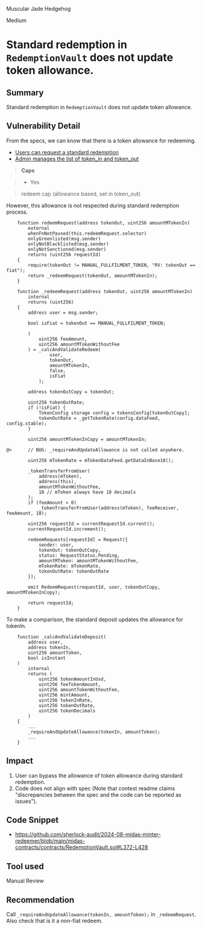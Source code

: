 Muscular Jade Hedgehog

Medium

# Standard redemption in `RedemptionVault` does not update token allowance.


## Summary

Standard redemption in `RedemptionVault` does not update token allowance.

## Vulnerability Detail

From the specs, we can know that there is a token allowance for redeeming.

- [Users can request a standard redemption](https://ludicrous-rate-748.notion.site/8060186191934380800b669406f4d83c?v=35634cda6b084e2191b83f295433efdf&p=b4fc4f41370a40629c2b2b8d767eb7e3&pm=s)
- [Admin manages the list of token_in and token_out](https://ludicrous-rate-748.notion.site/8060186191934380800b669406f4d83c?v=35634cda6b084e2191b83f295433efdf&p=477e48c7688b443aa496a669134725f0&pm=s)

> **Caps**

> - Yes

> redeem cap (allowance based, set in token_out)

However, this allowance is not respected during standard redemption process.

```solidity
    function redeemRequest(address tokenOut, uint256 amountMTokenIn)
        external
        whenFnNotPaused(this.redeemRequest.selector)
        onlyGreenlisted(msg.sender)
        onlyNotBlacklisted(msg.sender)
        onlyNotSanctioned(msg.sender)
        returns (uint256 requestId)
    {
        require(tokenOut != MANUAL_FULLFILMENT_TOKEN, "RV: tokenOut == fiat");
        return _redeemRequest(tokenOut, amountMTokenIn);
    }

    function _redeemRequest(address tokenOut, uint256 amountMTokenIn)
        internal
        returns (uint256)
    {
        address user = msg.sender;

        bool isFiat = tokenOut == MANUAL_FULLFILMENT_TOKEN;

        (
            uint256 feeAmount,
            uint256 amountMTokenWithoutFee
        ) = _calcAndValidateRedeem(
                user,
                tokenOut,
                amountMTokenIn,
                false,
                isFiat
            );

        address tokenOutCopy = tokenOut;

        uint256 tokenOutRate;
        if (!isFiat) {
            TokenConfig storage config = tokensConfig[tokenOutCopy];
            tokenOutRate = _getTokenRate(config.dataFeed, config.stable);
        }

        uint256 amountMTokenInCopy = amountMTokenIn;

@>      // BUG: _requireAndUpdateAllowance is not called anywhere.

        uint256 mTokenRate = mTokenDataFeed.getDataInBase18();

        _tokenTransferFromUser(
            address(mToken),
            address(this),
            amountMTokenWithoutFee,
            18 // mToken always have 18 decimals
        );
        if (feeAmount > 0)
            _tokenTransferFromUser(address(mToken), feeReceiver, feeAmount, 18);

        uint256 requestId = currentRequestId.current();
        currentRequestId.increment();

        redeemRequests[requestId] = Request({
            sender: user,
            tokenOut: tokenOutCopy,
            status: RequestStatus.Pending,
            amountMToken: amountMTokenWithoutFee,
            mTokenRate: mTokenRate,
            tokenOutRate: tokenOutRate
        });

        emit RedeemRequest(requestId, user, tokenOutCopy, amountMTokenInCopy);

        return requestId;
    }
```

To make a comparison, the standard deposit updates the allowance for tokenIn.

```solidity
    function _calcAndValidateDeposit(
        address user,
        address tokenIn,
        uint256 amountToken,
        bool isInstant
    )
        internal
        returns (
            uint256 tokenAmountInUsd,
            uint256 feeTokenAmount,
            uint256 amountTokenWithoutFee,
            uint256 mintAmount,
            uint256 tokenInRate,
            uint256 tokenOutRate,
            uint256 tokenDecimals
        )
    {
        ...
        _requireAndUpdateAllowance(tokenIn, amountToken);
        ...
    }
```


## Impact

1. User can bypass the allowance of token allowance during standard redemption.
2. Code does not align with spec (Note that contest readme claims "discrepancies between the spec and the code can be reported as issues").

## Code Snippet

- https://github.com/sherlock-audit/2024-08-midas-minter-redeemer/blob/main/midas-contracts/contracts/RedemptionVault.sol#L372-L428

## Tool used

Manual Review

## Recommendation

Call `_requireAndUpdateAllowance(tokenIn, amountToken);` in `_redeemRequest`. Also check that is it a non-fiat redeem.